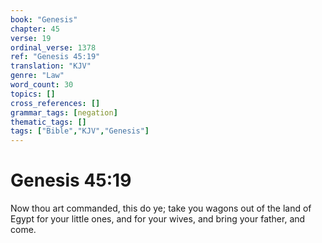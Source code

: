 ```yaml
---
book: "Genesis"
chapter: 45
verse: 19
ordinal_verse: 1378
ref: "Genesis 45:19"
translation: "KJV"
genre: "Law"
word_count: 30
topics: []
cross_references: []
grammar_tags: [negation]
thematic_tags: []
tags: ["Bible","KJV","Genesis"]
---
```


# Genesis 45:19

Now thou art commanded, this do ye; take you wagons out of the land of Egypt for your little ones, and for your wives, and bring your father, and come.
